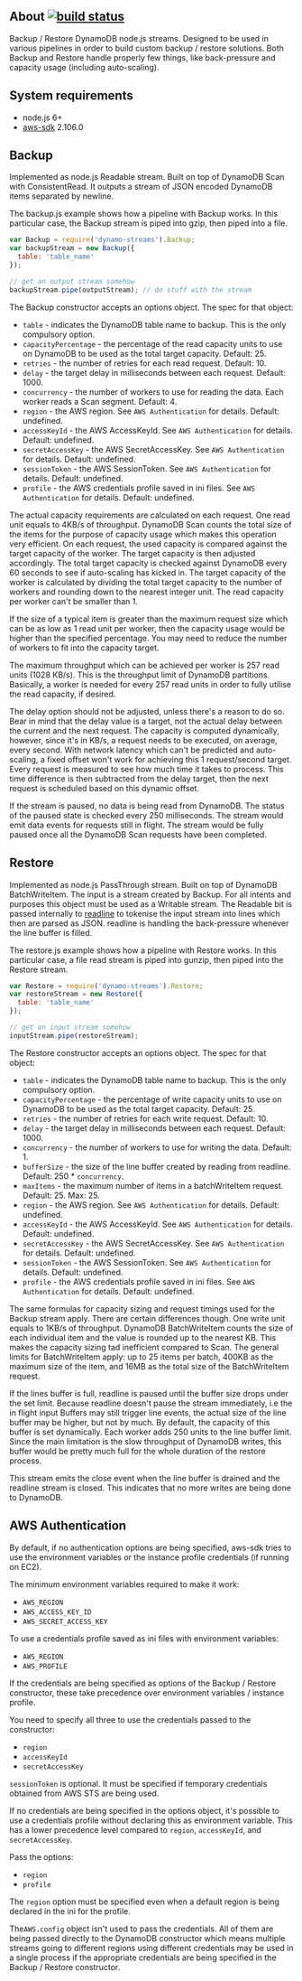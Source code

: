 ## About [![build status](https://secure.travis-ci.org/SaltwaterC/dynamo-streams.png?branch=master)](https://travis-ci.org/SaltwaterC/dynamo-streams)

Backup / Restore DynamoDB node.js streams. Designed to be used in various pipelines in order to build custom backup / restore solutions. Both Backup and Restore handle properly few things, like back-pressure and capacity usage (including auto-scaling).

## System requirements

 * node.js 6+
 * [aws-sdk](https://github.com/aws/aws-sdk-js) 2.106.0

## Backup

Implemented as node.js Readable stream. Built on top of DynamoDB Scan with ConsistentRead. It outputs a stream of JSON encoded DynamoDB items separated by newline.

The backup.js example shows how a pipeline with Backup works. In this particular case, the Backup stream is piped into gzip, then piped into a file.

```javascript
var Backup = require('dynamo-streams').Backup;
var backupStream = new Backup({
  table: 'table_name'
});

// get an output stream somehow
backupStream.pipe(outputStream); // do stuff with the stream
```

The Backup constructor accepts an options object. The spec for that object:

 * `table` - indicates the DynamoDB table name to backup. This is the only compulsory option.
 * `capacityPercentage` - the percentage of the read capacity units to use on DynamoDB to be used as the total target capacity. Default: 25.
 * `retries` - the number of retries for each read request. Default: 10.
 * `delay` - the target delay in milliseconds between each request. Default: 1000.
 * `concurrency` - the number of workers to use for reading the data. Each worker reads a Scan segment. Default: 4.
 * `region` - the AWS region. See `AWS Authentication` for details. Default: undefined.
 * `accessKeyId` - the AWS AccessKeyId. See `AWS Authentication` for details. Default: undefined.
 * `secretAccessKey` - the AWS SecretAccessKey. See `AWS Authentication` for details. Default: undefined.
 * `sessionToken` - the AWS SessionToken. See `AWS Authentication` for details. Default: undefined.
 * `profile` - the AWS credentials profile saved in ini files. See `AWS Authentication` for details. Default: undefined.

The actual capacity requirements are calculated on each request. One read unit equals to 4KB/s of throughput. DynamoDB Scan counts the total size of the items for the purpose of capacity usage which makes this operation very efficient. On each request, the used capacity is compared against the target capacity of the worker. The target capacity is then adjusted accordingly. The total target capacity is checked against DynamoDB every 60 seconds to see if auto-scaling has kicked in. The target capacity of the worker is calculated by dividing the total target capacity to the number of workers and rounding down to the nearest integer unit. The read capacity per worker can't be smaller than 1.

If the size of a typical item is greater than the maximum request size which can be as low as 1 read unit per worker, then the capacity usage would be higher than the specified percentage. You may need to reduce the number of workers to fit into the capacity target.

The maximum throughput which can be achieved per worker is 257 read units (1028 KB/s). This is the throughput limit of DynamoDB partitions. Basically, a worker is needed for every 257 read units in order to fully utilise the read capacity, if desired.

The delay option should not be adjusted, unless there's a reason to do so. Bear in mind that the delay value is a target, not the actual delay between the current and the next request. The capacity is computed dynamically, however, since it's in KB/s, a request needs to be executed, on average, every second. With network latency which can't be predicted and auto-scaling, a fixed offset won't work for achieving this 1 request/second target. Every request is measured to see how much time it takes to process. This time difference is then subtracted from the delay target, then the next request is scheduled based on this dynamic offset.

If the stream is paused, no data is being read from DynamoDB. The status of the paused state is checked every 250 milliseconds. The stream would emit data events for requests still in flight. The stream would be fully paused once all the DynamoDB Scan requests have been completed.

## Restore

Implemented as node.js PassThrough stream. Built on top of DynamoDB BatchWriteItem. The input is a stream created by Backup. For all intents and purposes this object must be used as a Writable stream. The Readable bit is passed internally to [readline](https://nodejs.org/api/readline.html) to tokenise the input stream into lines which then are parsed as JSON. readline is handling the back-pressure whenever the line buffer is filled.

The restore.js example shows how a pipeline with Restore works. In this particular case, a file read stream is piped into gunzip, then piped into the Restore stream.

```javascript
var Restore = require('dynamo-streams').Restore;
var restoreStream = new Restore({
  table: 'table_name'
});

// get an input stream somehow
inputStream.pipe(restoreStream);
```

The Restore constructor accepts an options object. The spec for that object:

 * `table` - indicates the DynamoDB table name to backup. This is the only compulsory option.
 * `capacityPercentage` - the percentage of write capacity units to use on DynamoDB to be used as the total target capacity. Default: 25.
 * `retries` - the number of retries for each write request. Default: 10.
 * `delay` - the target delay in milliseconds between each request. Default: 1000.
 * `concurrency` - the number of workers to use for writing the data. Default: 1.
 * `bufferSize` - the size of the line buffer created by reading from readline. Default: 250 * `concurrency`.
 * `maxItems` - the maximum number of items in a batchWriteItem request. Default: 25. Max: 25.
 * `region` - the AWS region. See `AWS Authentication` for details. Default: undefined.
 * `accessKeyId` - the AWS AccessKeyId. See `AWS Authentication` for details. Default: undefined.
 * `secretAccessKey` - the AWS SecretAccessKey. See `AWS Authentication` for details. Default: undefined.
 * `sessionToken` - the AWS SessionToken. See `AWS Authentication` for details. Default: undefined.
 * `profile` - the AWS credentials profile saved in ini files. See `AWS Authentication` for details. Default: undefined.

The same formulas for capacity sizing and request timings used for the Backup stream apply. There are certain differences though. One write unit equals to 1KB/s of throughput. DynamoDB BatchWriteItem counts the size of each individual item and the value is rounded up to the nearest KB. This makes the capacity sizing tad inefficient compared to Scan. The general limits for BatchWriteItem apply: up to 25 items per batch, 400KB as the maximum size of the item, and 16MB as the total size of the BatchWriteItem request.

If the lines buffer is full, readline is paused until the buffer size drops under the set limit. Because readline doesn't pause the stream immediately, i.e the in flight input Buffers may still trigger line events, the actual size of the line buffer may be higher, but not by much. By default, the capacity of this buffer is set dynamically. Each worker adds 250 units to the line buffer limit. Since the main limitation is the slow throughput of DynamoDB writes, this buffer would be pretty much full for the whole duration of the restore process.

This stream emits the close event when the line buffer is drained and the readline stream is closed. This indicates that no more writes are being done to DynamoDB.

## AWS Authentication

By default, if no authentication options are being specified, aws-sdk tries to use the environment variables or the instance profile credentials (if running on EC2).

The minimum environment variables required to make it work:

 * `AWS_REGION`
 * `AWS_ACCESS_KEY_ID`
 * `AWS_SECRET_ACCESS_KEY`

To use a credentials profile saved as ini files with environment variables:

 * `AWS_REGION`
 * `AWS_PROFILE`

If the credentials are being specified as options of the Backup / Restore constructor, these take precedence over environment variables / instance profile.

You need to specify all three to use the credentials passed to the constructor:

 * `region`
 * `accessKeyId`
 * `secretAccessKey`

`sessionToken` is optional. It must be specified if temporary credentials obtained from AWS STS are being used.

If no credentials are being specified in the options object, it's possible to use a credentials profile without declaring this as environment variable. This has a lower precedence level compared to `region`, `accessKeyId`, and `secretAccessKey`.

Pass the options:

 * `region`
 * `profile`

The `region` option must be specified even when a default region is being declared in the ini for the profile.

The`AWS.config` object isn't used to pass the credentials. All of them are being passed directly to the DynamoDB constructor which means multiple streams going to different regions using different credentials may be used in a single process if the appropriate credentials are being specified in the Backup / Restore constructor.

